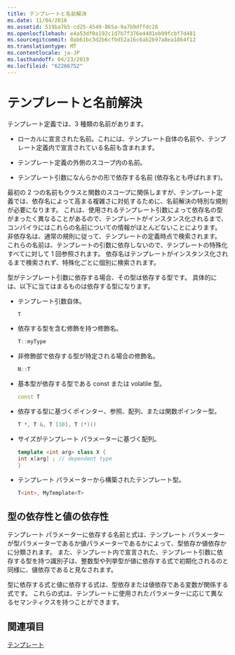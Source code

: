 ```yaml
---
title: テンプレートと名前解決
ms.date: 11/04/2016
ms.assetid: 519ba7b5-cd25-4549-865a-9a7b9dffdc28
ms.openlocfilehash: e4a53df0a192c1d7b7f376e4401eb99fcbf7d481
ms.sourcegitcommit: 0ab61bc3d2b6cfbd52a16c6ab2b97a8ea1864f12
ms.translationtype: MT
ms.contentlocale: ja-JP
ms.lasthandoff: 04/23/2019
ms.locfileid: "62266752"
---
```

# <a name="templates-and-name-resolution"></a>テンプレートと名前解決

テンプレート定義では、3 種類の名前があります。

- ローカルに宣言された名前。これには、テンプレート自体の名前や、テンプレート定義内で宣言されている名前も含まれます。

- テンプレート定義の外側のスコープ内の名前。

- テンプレート引数になんらかの形で依存する名前 (依存名とも呼ばれます)。

最初の 2 つの名前もクラスと関数のスコープに関係しますが、テンプレート定義では、依存名によって高まる複雑さに対処するために、名前解決の特別な規則が必要になります。 これは、使用されるテンプレート引数によって依存名の型がまったく異なることがあるので、テンプレートがインスタンス化されるまで、コンパイラにはこれらの名前についての情報がほとんどないことによります。 非依存名は、通常の規則に従って、テンプレートの定義時点で検索されます。 これらの名前は、テンプレートの引数に依存しないので、テンプレートの特殊化すべてに対して 1 回参照されます。 依存名はテンプレートがインスタンス化されるまで検索されず、特殊化ごとに個別に検索されます。

型がテンプレート引数に依存する場合、その型は依存する型です。 具体的には、以下に当てはまるものは依存する型になります。

- テンプレート引数自体。

    ```cpp
    T
    ```

- 依存する型を含む修飾を持つ修飾名。

    ```cpp
    T::myType
    ```

- 非修飾部で依存する型が特定される場合の修飾名。

    ```cpp
    N::T
    ```

- 基本型が依存する型である const または volatile 型。

    ```cpp
    const T
    ```

- 依存する型に基づくポインター、参照、配列、または関数ポインター型。

    ```cpp
    T *, T &, T [10], T (*)()
    ```

- サイズがテンプレート パラメーターに基づく配列。

    ```cpp
    template <int arg> class X {
    int x[arg] ; // dependent type
    }
    ```

- テンプレート パラメーターから構築されたテンプレート型。

    ```cpp
    T<int>, MyTemplate<T>
    ```

## <a name="type-dependence-and-value-dependence"></a>型の依存性と値の依存性

テンプレート パラメーターに依存する名前と式は、テンプレート パラメーターが型パラメーターであるか値パラメーターであるかによって、型依存か値依存かに分類されます。 また、テンプレート内で宣言された、テンプレート引数に依存する型を持つ識別子は、整数型や列挙型が値に依存する式で初期化されるのと同様に、値依存であると見なされます。

型に依存する式と値に依存する式は、型依存または値依存である変数が関係する式です。 これらの式は、テンプレートに使用されたパラメーターに応じて異なるセマンティクスを持つことができます。

## <a name="see-also"></a>関連項目

[テンプレート](../cpp/templates-cpp.md)